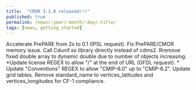 ```yaml
---
title:  "CMOR 3.3.0 released!!!"
published: true
permalink: /news/:year/:month/:day/:title/
tags: [news, getting_started]
---
```


Accelerate PrePARE from 2s to 0.1 (IPSL request). Fix PrePARE/CMOR memory issue.  Call Cdunif.so library directly instead of cdms2.  Rremove fixed double array to dynamic double due to number of objects increasing.  *Update license REGEX  to allow "/" at the end of URL (GFDL request).  * Update "Conventions" REGEX to allow "CMIP-6.0" up to "CMIP-6.2".  Update grid tables.  Remove standard_name to vertices_latitudes and vertices_longitudes for CF-1 compliance.

